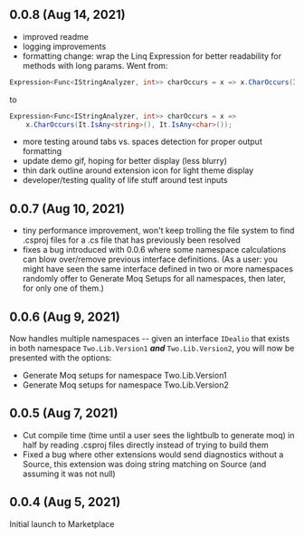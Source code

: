 ## 0.0.8 (Aug 14, 2021)
- improved readme
- logging improvements
- formatting change: wrap the Linq Expression for better readability for methods with long params. Went from:
```csharp
Expression<Func<IStringAnalyzer, int>> charOccurs = x => x.CharOccurs(It.IsAny<string>(), It.IsAny<char>());
```
to
```csharp
Expression<Func<IStringAnalyzer, int>> charOccurs = x =>
	x.CharOccurs(It.IsAny<string>(), It.IsAny<char>());
```
- more testing around tabs vs. spaces detection for proper output formatting
- update demo gif, hoping for better display (less blurry)
- thin dark outline around extension icon for light theme display
- developer/testing quality of life stuff around test inputs

## 0.0.7 (Aug 10, 2021)
- tiny performance improvement, won't keep trolling the file system to find .csproj files for a .cs file that has previously been resolved
- fixes a bug introduced with 0.0.6 where some namespace calculations can blow over/remove previous interface definitions. (As a user: you might have seen the same interface defined in two or more namespaces randomly offer to Generate Moq Setups for all namespaces, then later, for only one of them.)

## 0.0.6 (Aug 9, 2021)

Now handles multiple namespaces -- given an interface `IDealio` that exists in both namespace `Two.Lib.Version1` _**and**_ `Two.Lib.Version2`, you will now be presented with the options:
- Generate Moq setups for namespace Two.Lib.Version1
- Generate Moq setups for namespace Two.Lib.Version2

## 0.0.5 (Aug 7, 2021)
- Cut compile time (time until a user sees the lightbulb to generate moq) in half by reading .csproj files directly instead of trying to build them
- Fixed a bug where other extensions would send diagnostics without a Source, this extension was doing string matching on Source (and assuming it was not null)

## 0.0.4 (Aug 5, 2021)

Initial launch to Marketplace